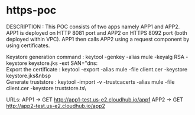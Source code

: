 # https-poc


DESCRIPTION : This POC consists of two apps namely APP1 and APP2. APP1 is deployed on HTTP 8081 port and APP2 on HTTPS 8092 port (both deployed within VPC). APP1 then calls APP2 using a request component by using certificates.


Keystore generation command : keytool -genkey -alias mule -keyalg RSA -keystore keystore.jks -ext SAN="dns:<provide the url here>\
Export the certificate : keytool -export -alias mule -file client.cer -keystore keystore.jks&nbsp\
Generate truststore : keytool -import -v -trustcacerts -alias mule -file client.cer -keystore truststore.ts\
  
URLs: APP1 -> GET http://app1-test.us-e2.cloudhub.io/app1
      APP2 -> GET http://app2-test.us-e2.cloudhub.io/app2
  
